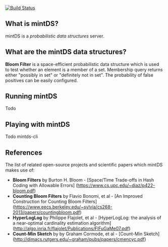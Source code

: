 [![Build Status](https://travis-ci.org/mintDS/mintDS.svg)](https://travis-ci.org/mintDS/mintDS)

What is mintDS?
--------------

mintDS is a *probabilistic data structures* server.

What are the mintDS data structures?
--------------
**Bloom Filter** is a space-efficient probabilistic data structure which is used to test whether an element is a member of a set. Membership query returns either "possibly in set" or "definitely not in set". The probability of false positives can be easily configured.

Running mintDS
--------------
Todo

Playing with mintDS
--------------
Todo  mintds-cli

References
--------------
The list of related open-source projects and scientific papers which mintDS makes use of:
 - **Bloom Filters** by Burton H. Bloom - [Space/Time Trade-offs in Hash Coding with Allowable Errors] (https://www.cs.upc.edu/~diaz/p422-bloom.pdf)
 - **Counting Bloom Filters** by Flavio Bonomi, et al - [An Improved Construction for Counting Bloom Filters] (https://www.eecs.berkeley.edu/~sylvia/cs268-2013/papers/countingbloom.pdf)
 - **HyperLogLog** by Philippe Flajolet, et al - [HyperLogLog: the analysis of a near-optimal
cardinality estimation algorithm] (http://algo.inria.fr/flajolet/Publications/FlFuGaMe07.pdf)
 - **Count-Min Sketch** by by Graham Cormode, et al - [Count-Min Sketch] (http://dimacs.rutgers.edu/~graham/pubs/papers/cmencyc.pdf)
